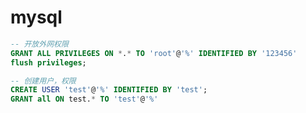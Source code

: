 # mysql

``` sql
-- 开放外网权限
GRANT ALL PRIVILEGES ON *.* TO 'root'@'%' IDENTIFIED BY '123456'
flush privileges;
```

``` sql
-- 创建用户，权限
CREATE USER 'test'@'%' IDENTIFIED BY 'test';
GRANT all ON test.* TO 'test'@'%'
```
